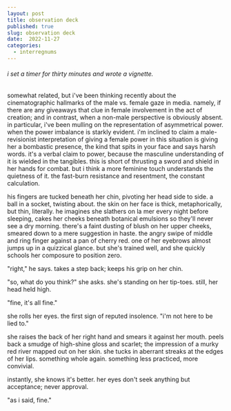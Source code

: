 ```yaml
---
layout: post
title: observation deck
published: true
slug: observation deck
date:  2022-11-27
categories:
  - interregnums
---
```


###### i set a timer for thirty minutes and wrote a vignette.
somewhat related, but i've been thinking recently about the cinematographic hallmarks of the male vs. female gaze in media. namely, if there are any giveaways that clue in female involvement in the act of creation; and in contrast, when a non-male perspective is obviously absent. in particular, i've been mulling on the representation of asymmetrical power. when the power imbalance is starkly evident. i'm inclined to claim a male-revisionist interpretation of giving a female power in this situation is giving her a bombastic presence, the kind that spits in your face and says harsh words. it's a verbal claim to power, because the masculine understanding of it is wielded in the tangibles. this is short of thrusting a sword and shield in her hands for combat. but i think a more feminine touch understands the quietness of it. the fast-burn resistance and resentment, the constant calculation.

<!-- more --> 

his fingers are tucked beneath her chin, pivoting her head side to side. a ball in a socket, twisting about. the skin on her face is thick, metaphorically, but thin, literally. he imagines she slathers on la mer every night before sleeping, cakes her cheeks beneath botanical emulsions so they'll never see a dry morning. there's a faint dusting of blush on her upper cheeks, smeared down to a mere suggestion in haste. the angry swipe of middle and ring finger against a pan of cherry red. one of her eyebrows almost jumps up in a quizzical glance. but she's trained well, and she quickly schools her composure to position zero. 

"right," he says. takes a step back; keeps his grip on her chin.

"so, what do you think?" she asks. she's standing on her tip-toes. still, her head held high. 

"fine, it's all fine."

she rolls her eyes. the first sign of reputed insolence. "i'm not here to be lied to."

she raises the back of her right hand and smears it against her mouth. peels back a smudge of high-shine gloss and scarlet; the impression of a murky red river mapped out on her skin. she tucks in aberrant streaks at the edges of her lips. something whole again. something less practiced, more convivial. 

instantly, she knows it's better. her eyes don't seek anything but acceptance; never approval.

"as i said, fine."